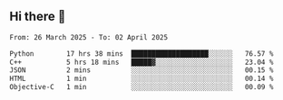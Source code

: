 ## Hi there 👋

<!--
**Bojupi/Bojupi** is a ✨ _special_ ✨ repository because its `README.md` (this file) appears on your GitHub profile.

Here are some ideas to get you started:

- 🔭 I’m currently working on ...
- 🌱 I’m currently learning ...
- 👯 I’m looking to collaborate on ...
- 🤔 I’m looking for help with ...
- 💬 Ask me about ...
- 📫 How to reach me: ...
- 😄 Pronouns: ...
- ⚡ Fun fact: ...
-->

<!--START_SECTION:waka-->

```txt
From: 26 March 2025 - To: 02 April 2025

Python        17 hrs 38 mins  ███████████████████░░░░░░   76.57 %
C++           5 hrs 18 mins   █████▓░░░░░░░░░░░░░░░░░░░   23.04 %
JSON          2 mins          ░░░░░░░░░░░░░░░░░░░░░░░░░   00.15 %
HTML          1 min           ░░░░░░░░░░░░░░░░░░░░░░░░░   00.14 %
Objective-C   1 min           ░░░░░░░░░░░░░░░░░░░░░░░░░   00.09 %
```

<!--END_SECTION:waka-->

